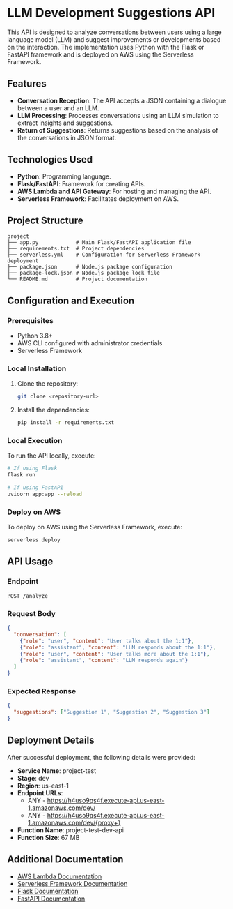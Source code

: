 # LLM Development Suggestions API

This API is designed to analyze conversations between users using a large language model (LLM) and suggest improvements or developments based on the interaction. The implementation uses Python with the Flask or FastAPI framework and is deployed on AWS using the Serverless Framework.

## Features

- **Conversation Reception**: The API accepts a JSON containing a dialogue between a user and an LLM.
- **LLM Processing**: Processes conversations using an LLM simulation to extract insights and suggestions.
- **Return of Suggestions**: Returns suggestions based on the analysis of the conversations in JSON format.

## Technologies Used

- **Python**: Programming language.
- **Flask/FastAPI**: Framework for creating APIs.
- **AWS Lambda and API Gateway**: For hosting and managing the API.
- **Serverless Framework**: Facilitates deployment on AWS.

## Project Structure

```
project
├── app.py            # Main Flask/FastAPI application file
├── requirements.txt  # Project dependencies
├── serverless.yml    # Configuration for Serverless Framework deployment
├── package.json      # Node.js package configuration
├── package-lock.json # Node.js package lock file
└── README.md         # Project documentation
```

## Configuration and Execution

### Prerequisites

- Python 3.8+
- AWS CLI configured with administrator credentials
- Serverless Framework

### Local Installation

1. Clone the repository:
   ```bash
   git clone <repository-url>
   ```
2. Install the dependencies:
   ```bash
   pip install -r requirements.txt
   ```

### Local Execution

To run the API locally, execute:
```bash
# If using Flask
flask run

# If using FastAPI
uvicorn app:app --reload
```

### Deploy on AWS

To deploy on AWS using the Serverless Framework, execute:
```bash
serverless deploy
```

## API Usage

### Endpoint

`POST /analyze`

### Request Body

```json
{
  "conversation": [
    {"role": "user", "content": "User talks about the 1:1"},
    {"role": "assistant", "content": "LLM responds about the 1:1"},
    {"role": "user", "content": "User talks more about the 1:1"},
    {"role": "assistant", "content": "LLM responds again"}
  ]
}
```

### Expected Response

```json
{
  "suggestions": ["Suggestion 1", "Suggestion 2", "Suggestion 3"]
}
```

## Deployment Details

After successful deployment, the following details were provided:
- **Service Name**: project-test
- **Stage**: dev
- **Region**: us-east-1
- **Endpoint URLs**:
  - ANY - https://h4uso9qs4f.execute-api.us-east-1.amazonaws.com/dev/
  - ANY - https://h4uso9qs4f.execute-api.us-east-1.amazonaws.com/dev/{proxy+}
- **Function Name**: project-test-dev-api
- **Function Size**: 67 MB

## Additional Documentation

- [AWS Lambda Documentation](https://docs.aws.amazon.com/lambda/latest/dg/welcome.html)
- [Serverless Framework Documentation](https://www.serverless.com/framework/docs/)
- [Flask Documentation](https://flask.palletsprojects.com/en/2.0.x/)
- [FastAPI Documentation](https://fastapi.tiangolo.com/)